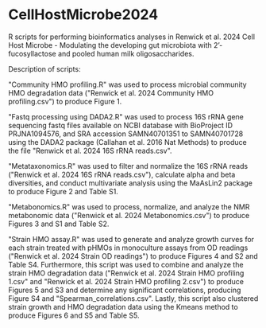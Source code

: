 # CellHostMicrobe2024
R scripts for performing bioinformatics analyses in Renwick et al. 2024 Cell Host Microbe - Modulating the developing gut microbiota with 2’-fucosyllactose and pooled human milk oligosaccharides.

Description of scripts:

"Community HMO profiling.R" was used to process microbial community HMO degradation data ("Renwick et al. 2024 Community HMO profiling.csv") to produce Figure 1.

"Fastq processing using DADA2.R" was used to process 16S rRNA gene sequencing fastq files available on NCBI database with BioProject ID PRJNA1094576, and SRA accession SAMN40701351 to SAMN40701728 using the DADA2 package (Callahan et al. 2016 Nat Methods) to produce the file "Renwick et al. 2024 16S rRNA reads.csv".

"Metataxonomics.R" was used to filter and normalize the 16S rRNA reads ("Renwick et al. 2024 16S rRNA reads.csv"), calculate alpha and beta diversities, and conduct multivariate analysis using the MaAsLin2 package to produce Figure 2 and Table S1. 

"Metabonomics.R" was used to process, normalize, and analyze the NMR metabonomic data ("Renwick et al. 2024 Metabonomics.csv") to produce Figures 3 and S1 and Table S2.

"Strain HMO assay.R" was used to generate and analyze growth curves for each strain treated with pHMOs in monoculture assays from OD readings ("Renwick et al. 2024 Strain OD readings") to produce Figures 4 and S2 and Table S4. Furthermore, this script was used to combine and analyze the strain HMO degradation data ("Renwick et al. 2024 Strain HMO profiling 1.csv" and "Renwick et al. 2024 Strain HMO profiling 2.csv") to produce Figures 5 and S3 and determine any significant correlations, producing Figure S4 and "Spearman_correlations.csv". Lastly, this script also clustered strain growth and HMO degradation data using the Kmeans method to produce Figures 6 and S5 and Table S5.
